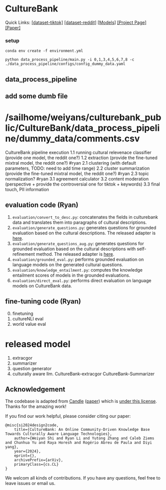 # CultureBank
Quick Links: [[dataset-tiktok]](https://huggingface.co/datasets/SALT-NLP/CultureBank-TikTok) [[dataset-reddit]](https://huggingface.co/datasets/SALT-NLP/CultureBank-Reddit) [[Models](https://huggingface.co/datasets/SALT-NLP/CultureBank-Reddit)] [[Project Page]](https://salt-nlp.github.io/Design2Code/) [[Paper]](https://salt-nlp.github.io/Design2Code/)

### setup
`conda env create -f environment.yml`

`python data_process_pipeline/main.py -i 0,1,3,4,5,6,7,8 -c ./data_process_pipeline/configs/config_dummy_data.yaml`

## data_process_pipeline
## add some dumb file
# /sailhome/weiyans/culturebank_public/CultureBank/data_process_pipeline/dummy_data/comments.csv
CultureBank pipeline execution
1.1 running cultural relevenace classifier (provide one model, the reddit one?)
1.2 extraction (provide the fine-tuned mixtral model, the reddit one?) #ryan
2.1 clustering (with default parameters, TODO: need to add time range)
2.2 cluster summarization (provide the fine-tuned mixtral model, the reddit one?) #ryan
2.3 topic normalization? #ryan
3.1 agreement calculator 
3.2 content moderation (perspective + provide the controversial one for tiktok + keywords)
3.3 final touch, PII information

## evaluation code (Ryan)
1. `evaluation/convert_to_desc.py`: concatenates the fields in culturebank data and translates them into paragraphs of cultural descriptions.
2. `evaluation/generate_questions.py`: generates questions for grounded evaluation based on the cultural descriptions. The released adapter is [here](https://huggingface.co/SALT-NLP/CultureBank-Question-Generator).
3. `evaluation/generate_questions_aug.py`: generates questions for grounded evaluation based on the cultural descriptions with self-refinement method. The released adapter is [here](https://huggingface.co/SALT-NLP/CultureBank-Question-Generator).
4. `evaluation/grounded_eval.py`: performs grounded evaluation on language models on the generated cultural questions.
5. `evaluation/knowledge_entailment.py`: computes the knowledge entailment scores of models in the grounded evaluations.
6. `evaluation/direct_eval.py`: performs direct evaluation on language models on CultureBank data.

## fine-tuning code (Ryan)
0. finetuning
1. cultureNLI eval
2. world value eval

# released model
1. extracgor
2. summarizer
3. question generator
4. culturally aware llm. 
CultureBank-extracgor
CultureBank-Summarizer

## Acknowledgement

The codebase is adapted from [Candle](https://github.com/cultural-csk/candle) ([paper](https://arxiv.org/abs/2210.07763)) which is [under this license](https://github.com/cultural-csk/candle?tab=CC-BY-4.0-1-ov-file). Thanks for the amazing work!

If you find our work helpful, please consider citing our paper:

```
@misc{si2024design2code,
    title={CultureBank: An Online Community-Driven Knowledge Base Towards Culturally Aware Language Technologies},
    author={Weiyan Shi and Ryan Li and Yutong Zhang and Caleb Ziems and Chunhua Yu and Raya Horesh and Rogério Abreu de Paula and Diyi yang},
    year={2024},
    eprint={},
    archivePrefix={arXiv},
    primaryClass={cs.CL}
}
```

We welcom all kinds of contributions. If you have any questions, feel free to leave issues or email us.

